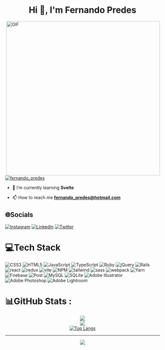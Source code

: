 <h1 align="center">Hi 👋, I'm Fernando Predes</h1>
 <img align="right" alt="GIF" src="https://i.ibb.co/2vJMM0g/01693-2133114469-masterpiece-highest-quality-8k-fine-laptop-table.png" width="500px" />
<p align="left"> <a href="https://twitter.com/fernando_predes" target="blank"><img src="https://img.shields.io/twitter/follow/fernando_predes?logo=twitter&style=for-the-badge" alt="fernando_predes" /></a> </p>


- 🌱 I’m currently learning **Svelte**

- 📫 How to reach me **fernando_predes@hotmail.com**

<div align="left">

## 🌐Socials

[![Instagram](https://img.shields.io/badge/Instagram-%23E4405F.svg?logo=Instagram&logoColor=white)](https://instagram.com/fernandopredes) [![LinkedIn](https://img.shields.io/badge/LinkedIn-%230077B5.svg?logo=linkedin&logoColor=white)](https://www.linkedin.com/in/fernando-predes-b1545838) [![Twitter](https://img.shields.io/badge/Twitter-%231DA1F2.svg?logo=Twitter&logoColor=white)](https://twitter.com/fernando_predes) 


# 💻Tech Stack
![CSS3](https://img.shields.io/badge/css3-%231572B6.svg?style=for-the-badge&logo=css3&logoColor=white) ![HTML5](https://img.shields.io/badge/html5-%23E34F26.svg?style=for-the-badge&logo=html5&logoColor=white) ![JavaScript](https://img.shields.io/badge/javascript-%23323330.svg?style=for-the-badge&logo=javascript&logoColor=%23F7DF1E) ![TypeScript](https://img.shields.io/badge/typescript-%23007ACC.svg?style=for-the-badge&logo=typescript&logoColor=white) ![Ruby](https://img.shields.io/badge/ruby-%23CC342D.svg?style=for-the-badge&logo=ruby&logoColor=white) ![jQuery](https://img.shields.io/badge/jquery-%230769AD.svg?style=for-the-badge&logo=jquery&logoColor=white) ![Rails](https://img.shields.io/badge/rails-%23CC0000.svg?style=for-the-badge&logo=ruby-on-rails&logoColor=white) ![react](https://img.shields.io/badge/React-20232A?style=for-the-badge&logo=react&logoColor=61DAFB) ![redux](https://img.shields.io/badge/Redux-593D88?style=for-the-badge&logo=redux&logoColor=white) ![vite](https://img.shields.io/badge/Vite-B73BFE?style=for-the-badge&logo=vite&logoColor=FFD62E) ![NPM](https://img.shields.io/badge/npm-CB3837?style=for-the-badge&logo=npm&logoColor=white) ![tailwind](https://img.shields.io/badge/Tailwind_CSS-38B2AC?style=for-the-badge&logo=tailwind-css&logoColor=white) ![sass](https://img.shields.io/badge/Sass-CC6699?style=for-the-badge&logo=sass&logoColor=white) ![webpack](https://img.shields.io/badge/Webpack-8DD6F9?style=for-the-badge&logo=Webpack&logoColor=white) ![Yarn](https://img.shields.io/badge/yarn-%232C8EBB.svg?style=for-the-badge&logo=yarn&logoColor=white) ![Firebase](https://img.shields.io/badge/Firebase-039BE5?style=for-the-badge&logo=Firebase&logoColor=white) ![Post](https://img.shields.io/badge/PostgreSQL-316192?style=for-the-badge&logo=postgresql&logoColor=white) ![MySQL](https://img.shields.io/badge/mysql-%2300f.svg?style=for-the-badge&logo=mysql&logoColor=white) ![SQLite](https://img.shields.io/badge/sqlite-%2307405e.svg?style=for-the-badge&logo=sqlite&logoColor=white) ![Adobe Illustrator](https://img.shields.io/badge/adobeillustrator-%23FF9A00.svg?style=for-the-badge&logo=adobeillustrator&logoColor=white) ![Adobe Photoshop](https://img.shields.io/badge/adobephotoshop-%2331A8FF.svg?style=for-the-badge&logo=adobephotoshop&logoColor=white) ![Adobe Lightroom](https://img.shields.io/badge/Adobe%20Lightroom-31A8FF.svg?style=for-the-badge&logo=Adobe%20Lightroom&logoColor=white)
# 📊GitHub Stats :
<div align="center">




![](https://github-readme-stats.vercel.app/api?username=fernandopredes&theme=synthwave&hide_border=false&include_all_commits=false&count_private=false)<br/>
![](https://github-readme-streak-stats.herokuapp.com/?user=fernandopredes&theme=synthwave&hide_border=false)<br/>
[![Top Langs](https://github-readme-stats.vercel.app/api/top-langs/?username=fernandopredes&theme=synthwave&hide_border=false&layout=compact&langs_count=10)](https://github.com/anuraghazra/github-readme-stats)
</div>
<div align="center">
  
---
[![](https://visitcount.itsvg.in/api?id=fernandopredes&icon=9&color=11)](https://visitcount.itsvg.in)
</div>

